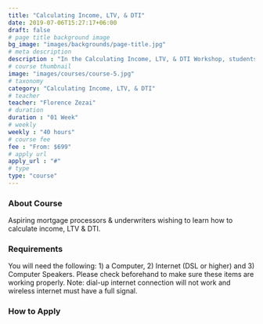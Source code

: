 ```yaml
---
title: "Calculating Income, LTV, & DTI"
date: 2019-07-06T15:27:17+06:00
draft: false
# page title background image
bg_image: "images/backgrounds/page-title.jpg"
# meta description
description : "In the Calculating Income, LTV, & DTI Workshop, students will learn how to apply the correct calculation to various loan scenarios."
# course thumbnail
image: "images/courses/course-5.jpg"
# taxonomy
category: "Calculating Income, LTV, & DTI"
# teacher
teacher: "Florence Zezai"
# duration
duration : "01 Week"
# weekly
weekly : "40 hours"
# course fee
fee : "From: $699"
# apply url
apply_url : "#"
# type
type: "course"
---
```



### About Course

Aspiring mortgage processors & underwriters wishing to learn how to calculate income, LTV & DTI.</p>

### Requirements



You will need the following: 1) a Computer, 2) Internet (DSL or higher) and 3) Computer Speakers. Please check beforehand to make sure these items are working properly. Note: dial-up internet connection will not work and wireless internet must have a full signal.


### How to Apply

